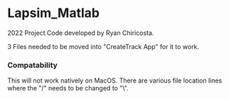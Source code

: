 # Lapsim_Matlab

2022 Project Code developed by Ryan Chiricosta.

3 Files needed to be moved into "CreateTrack App" for it to work.

### Compatability
This will not work natively on MacOS. There are various file location lines where the "/" needs to be changed to "\\".
